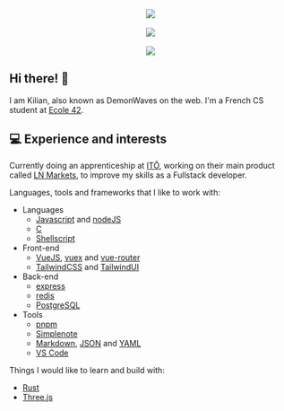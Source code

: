 <div align="center">
  <a href="https://github.com/anuraghazra/github-readme-stats" alt="kibotrel's GitHub stats">
    <img src="https://github-readme-stats.vercel.app/api?username=kibotrel&count_private=true&show_icons=true&hide=prs,issues&theme=gotham&include_all_commits=true&custom_title=General%20stats" />
  </a>
  <br>
  <br>
  <a href="https://github.com/JaeSeoKim/badge42" alt="kibotrel 42 profile">
    <img src="https://badge42.vercel.app/api/v2/cl16eeo7s001109mj06ekb8jp/stats?cursusId=21&coalitionId=2" />
  </a>
  <br>
  <br>
    <a href="https://github.com/anuraghazra/github-readme-stats" alt="kibotrel's top languages">
      <img src="https://github-readme-stats.vercel.app/api/top-langs/?username=kibotrel&layout=compact&langs_count=5&hide=c%2B%2B,Makefile&theme=gotham&card_width=445" />
  </a>
</div>

## Hi there! :wave:

I am Kilian, also known as DemonWaves on the web. I'm a French CS student at [Ecole 42](https://github.com/42Paris).

## :computer: Experience and interests

Currently doing an apprenticeship at [ITŌ](https://ito.am/), working on their main product called [LN Markets](https://lnmarkets.com/), to improve my skills as a Fullstack developer.

Languages, tools and frameworks that I like to work with:

- Languages
  - [Javascript](https://developer.mozilla.org/en-US/docs/Web/JavaScript) and [nodeJS](https://nodejs.org/en/)
  - [C](https://www.programiz.com/c-programming)
  - [Shellscript](https://www.shellscript.sh/)
- Front-end
  - [VueJS](https://vuejs.org/), [vuex](https://vuex.vuejs.org/) and [vue-router](https://router.vuejs.org/)
  - [TailwindCSS](https://tailwindcss.com/) and [TailwindUI](https://tailwindui.com/)
- Back-end
  - [express](https://expressjs.com/)
  - [redis](https://redis.io/)
  - [PostgreSQL](https://www.postgresql.org/)
- Tools
  - [pnpm](https://pnpm.io/)
  - [Simplenote](https://simplenote.com/)
  - [Markdown](https://www.markdownguide.org/getting-started/), [JSON](https://www.json.org/json-en.html) and [YAML](https://docs.ansible.com/ansible/latest/reference_appendices/YAMLSyntax.html)
  - [VS Code](https://code.visualstudio.com/)

Things I would like to learn and build with:

  - [Rust](https://www.rust-lang.org/)
  - [Three.js](https://threejs.org/)
